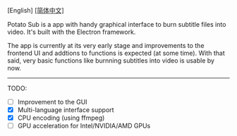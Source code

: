 [English] [\[简体中文\]](README_cn.md)

Potato Sub is a app with handy graphical interface to burn subtitle files into video. It's built with the Electron framework.

The app is currently at its very early stage and improvements to the frontend UI and addtions to functions is expected (at some time). With that said, very basic functions like burnning subtitles into video is usable by now.

---

TODO:

- [ ] Improvement to the GUI
- [x] Multi-language interface support
- [x] CPU encoding (using ffmpeg)
- [ ] GPU acceleration for Intel/NVIDIA/AMD GPUs